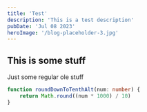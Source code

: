 ```yaml
---
title: 'Test'
description: 'This is a test description'
pubDate: 'Jul 08 2023'
heroImage: '/blog-placeholder-3.jpg'
---
```


## This is some stuff

Just some regular ole stuff

```typescript
function roundDownToTenthAlt(num: number) {
	return Math.round((num * 1000) / 10)
}
```
